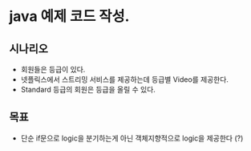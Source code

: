 # java 예제 코드 작성.

## 시나리오
- 회원들은 등급이 있다.
- 넷플릭스에서 스트리밍 서비스를 제공하는데 등급별 Video를 제공한다.
- Standard 등급의 회원은 등급을 올릴 수 있다.

## 목표
- 단순 if문으로 logic을 분기하는게 아닌 객체지향적으로 logic을 제공한다 (?)